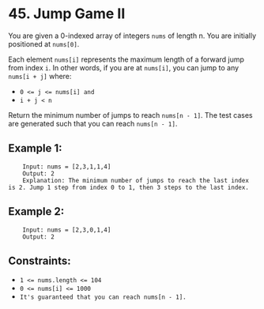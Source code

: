 # 45. Jump Game II

You are given a 0-indexed array of integers `nums` of length n. You are initially positioned at `nums[0]`.

Each element `nums[i]` represents the maximum length of a forward jump from index `i`. In other words, if you are at `nums[i]`, you can jump to any `nums[i + j]` where:

- `0 <= j <= nums[i] and`
- `i + j < n`

Return the minimum number of jumps to reach `nums[n - 1]`. The test cases are generated such that you can reach `nums[n - 1]`.

 

## Example 1:

        Input: nums = [2,3,1,1,4]
        Output: 2
        Explanation: The minimum number of jumps to reach the last index is 2. Jump 1 step from index 0 to 1, then 3 steps to the last index.
## Example 2:

        Input: nums = [2,3,0,1,4]
        Output: 2
        

## Constraints:

- `1 <= nums.length <= 104`
- `0 <= nums[i] <= 1000`
- `It's guaranteed that you can reach nums[n - 1].`